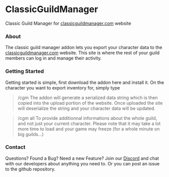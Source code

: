 # ClassicGuildManager

Classic Guild Manager for [classicguildmanager.com](https://classicguildmanager.com) website


### About
 
The classic guild manager addon lets you export your character data to the [classicguildmanager.com](https://classicguildmanager.com) website.  This site is where the rest of your guild members can log in and manage their activity.


### Getting Started
 
Getting started is simple, first download the addon here and install it. On the character you want to export inventory for, simply type

> /cgm
The addon will generate a serialized data string which is then copied into the upload portion of the website.
Once uploaded the site will deserialize the string and your character data will be updated.

> /cgm all
To provide additionnal informations about the whole guild, and not just your current character.
Please note that it may take a lot more time to load and your game may freeze (for a whole minute on big guilds...)

### Contact
 
Questions?  Found a Bug? Need a new Feature? Join our [Discord](https://discord.gg/scykUw5) and chat with our developers about anything you need to. Or you can post an issue to the github repository.